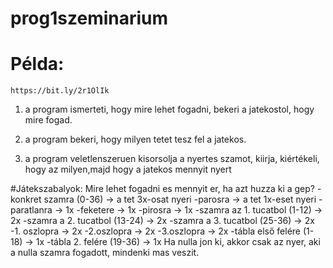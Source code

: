 # prog1szeminarium
# Példa:
	https://bit.ly/2r1OlIk
  
  
  1. a program ismerteti, hogy mire lehet fogadni, bekeri a jatekostol, hogy mire fogad.
	
  2. a program bekeri, hogy milyen tetet tesz fel a jatekos.
	
  3. a program veletlenszeruen kisorsolja a nyertes szamot, kiirja, kiértékeli, hogy az milyen,majd hogy a jatekos mennyit nyert

#Játekszabalyok:
	Mire lehet fogadni es mennyit er, ha azt huzza ki a gep?
	-konkret szamra (0-36) -> a tet 3x-osat nyeri
	-parosra -> a tet 1x-eset nyeri
	-paratlanra -> 1x
	-feketere -> 1x
	-pirosra -> 1x
	-szamra az 1. tucatbol (1-12) -> 2x
	-szamra a 2. tucatbol (13-24) -> 2x
	-szamra a 3. tucatbol (25-36) -> 2x
	-1. oszlopra -> 2x
	-2.oszlopra -> 2x
	-3.oszlopra -> 2x
	-tábla első felére (1-18) -> 1x
	-tábla 2. felére (19-36) -> 1x
	Ha nulla jon ki, akkor csak az nyer, aki a nulla szamra fogadott, mindenki mas veszit.
	
